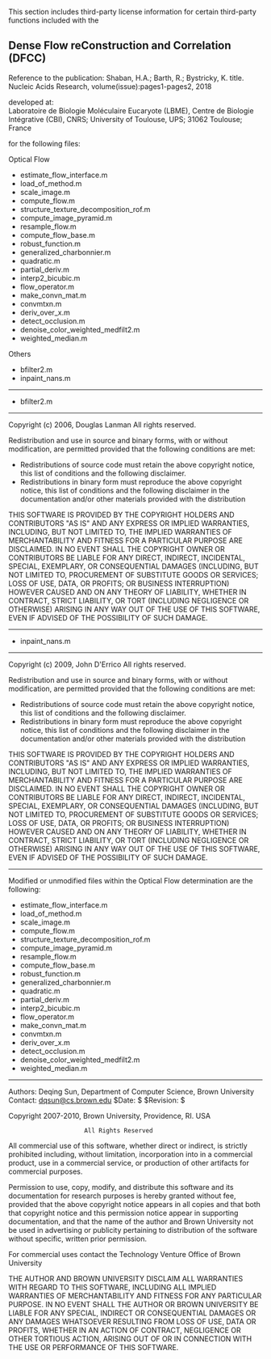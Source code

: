  This section includes third-party license information for certain 
 third-party functions included with the 

 Dense Flow reConstruction and Correlation (DFCC)
 ----------------------------------------------------------------------- 

 Reference to the publication:
   Shaban, H.A.; Barth, R.; Bystricky, K. title. Nucleic Acids Research, volume(issue):pages1-pages2, 2018

 developed at:  
       Laboratoire de Biologie Moléculaire Eucaryote (LBME), 
       Centre de Biologie Intégrative (CBI), CNRS; 
       University of Toulouse, UPS; 31062 
       Toulouse; France


for the following files:

Optical Flow
- estimate_flow_interface.m
- load_of_method.m
- scale_image.m
- compute_flow.m
- structure_texture_decomposition_rof.m
- compute_image_pyramid.m
- resample_flow.m
- compute_flow_base.m
- robust_function.m
- generalized_charbonnier.m
- quadratic.m
- partial_deriv.m
- interp2_bicubic.m
- flow_operator.m
- make_convn_mat.m
- convmtxn.m
- deriv_over_x.m
- detect_occlusion.m
- denoise_color_weighted_medfilt2.m
- weighted_median.m

Others
- bfilter2.m
- inpaint_nans.m

--------------------------------------------------------------------------------------------------------------------------------------------------------------------------------------------
- bfilter2.m
--------------------------------------------------------------------------------------------------------------------------------------------------------------------------------------------
Copyright (c) 2006, Douglas Lanman 
All rights reserved.

Redistribution and use in source and binary forms, with or without 
modification, are permitted provided that the following conditions are 
met:

* Redistributions of source code must retain the above copyright 
notice, this list of conditions and the following disclaimer. 
* Redistributions in binary form must reproduce the above copyright 
notice, this list of conditions and the following disclaimer in 
the documentation and/or other materials provided with the distribution

THIS SOFTWARE IS PROVIDED BY THE COPYRIGHT HOLDERS AND CONTRIBUTORS "AS IS" 
AND ANY EXPRESS OR IMPLIED WARRANTIES, INCLUDING, BUT NOT LIMITED TO, THE 
IMPLIED WARRANTIES OF MERCHANTABILITY AND FITNESS FOR A PARTICULAR PURPOSE 
ARE DISCLAIMED. IN NO EVENT SHALL THE COPYRIGHT OWNER OR CONTRIBUTORS BE 
LIABLE FOR ANY DIRECT, INDIRECT, INCIDENTAL, SPECIAL, EXEMPLARY, OR 
CONSEQUENTIAL DAMAGES (INCLUDING, BUT NOT LIMITED TO, PROCUREMENT OF 
SUBSTITUTE GOODS OR SERVICES; LOSS OF USE, DATA, OR PROFITS; OR BUSINESS 
INTERRUPTION) HOWEVER CAUSED AND ON ANY THEORY OF LIABILITY, WHETHER IN 
CONTRACT, STRICT LIABILITY, OR TORT (INCLUDING NEGLIGENCE OR OTHERWISE) 
ARISING IN ANY WAY OUT OF THE USE OF THIS SOFTWARE, EVEN IF ADVISED OF THE 
POSSIBILITY OF SUCH DAMAGE.

--------------------------------------------------------------------------------------------------------------------------------------------------------------------------------------------
- inpaint_nans.m
--------------------------------------------------------------------------------------------------------------------------------------------------------------------------------------------
Copyright (c) 2009, John D'Errico 
All rights reserved.

Redistribution and use in source and binary forms, with or without 
modification, are permitted provided that the following conditions are 
met:

* Redistributions of source code must retain the above copyright 
notice, this list of conditions and the following disclaimer. 
* Redistributions in binary form must reproduce the above copyright 
notice, this list of conditions and the following disclaimer in 
the documentation and/or other materials provided with the distribution

THIS SOFTWARE IS PROVIDED BY THE COPYRIGHT HOLDERS AND CONTRIBUTORS "AS IS" 
AND ANY EXPRESS OR IMPLIED WARRANTIES, INCLUDING, BUT NOT LIMITED TO, THE 
IMPLIED WARRANTIES OF MERCHANTABILITY AND FITNESS FOR A PARTICULAR PURPOSE 
ARE DISCLAIMED. IN NO EVENT SHALL THE COPYRIGHT OWNER OR CONTRIBUTORS BE 
LIABLE FOR ANY DIRECT, INDIRECT, INCIDENTAL, SPECIAL, EXEMPLARY, OR 
CONSEQUENTIAL DAMAGES (INCLUDING, BUT NOT LIMITED TO, PROCUREMENT OF 
SUBSTITUTE GOODS OR SERVICES; LOSS OF USE, DATA, OR PROFITS; OR BUSINESS 
INTERRUPTION) HOWEVER CAUSED AND ON ANY THEORY OF LIABILITY, WHETHER IN 
CONTRACT, STRICT LIABILITY, OR TORT (INCLUDING NEGLIGENCE OR OTHERWISE) 
ARISING IN ANY WAY OUT OF THE USE OF THIS SOFTWARE, EVEN IF ADVISED OF THE 
POSSIBILITY OF SUCH DAMAGE.

--------------------------------------------------------------------------------------------------------------------------------------------------------------------------------------------
Modified or unmodified files within the Optical Flow determination are the following:
- estimate_flow_interface.m
- load_of_method.m
- scale_image.m
- compute_flow.m
- structure_texture_decomposition_rof.m
- compute_image_pyramid.m
- resample_flow.m
- compute_flow_base.m
- robust_function.m
- generalized_charbonnier.m
- quadratic.m
- partial_deriv.m
- interp2_bicubic.m
- flow_operator.m
- make_convn_mat.m
- convmtxn.m
- deriv_over_x.m
- detect_occlusion.m
- denoise_color_weighted_medfilt2.m
- weighted_median.m
--------------------------------------------------------------------------------------------------------------------------------------------------------------------------------------------
Authors: Deqing Sun, Department of Computer Science, Brown University
Contact: dqsun@cs.brown.edu
$Date: $
$Revision: $

Copyright 2007-2010, Brown University, Providence, RI. USA

                         All Rights Reserved

All commercial use of this software, whether direct or indirect, is
strictly prohibited including, without limitation, incorporation into in
a commercial product, use in a commercial service, or production of other
artifacts for commercial purposes.     

Permission to use, copy, modify, and distribute this software and its
documentation for research purposes is hereby granted without fee,
provided that the above copyright notice appears in all copies and that
both that copyright notice and this permission notice appear in
supporting documentation, and that the name of the author and Brown
University not be used in advertising or publicity pertaining to
distribution of the software without specific, written prior permission.        

For commercial uses contact the Technology Venture Office of Brown University

THE AUTHOR AND BROWN UNIVERSITY DISCLAIM ALL WARRANTIES WITH REGARD TO
THIS SOFTWARE, INCLUDING ALL IMPLIED WARRANTIES OF MERCHANTABILITY AND
FITNESS FOR ANY PARTICULAR PURPOSE.  IN NO EVENT SHALL THE AUTHOR OR
BROWN UNIVERSITY BE LIABLE FOR ANY SPECIAL, INDIRECT OR CONSEQUENTIAL
DAMAGES OR ANY DAMAGES WHATSOEVER RESULTING FROM LOSS OF USE, DATA OR
PROFITS, WHETHER IN AN ACTION OF CONTRACT, NEGLIGENCE OR OTHER TORTIOUS
ACTION, ARISING OUT OF OR IN CONNECTION WITH THE USE OR PERFORMANCE OF
THIS SOFTWARE.
